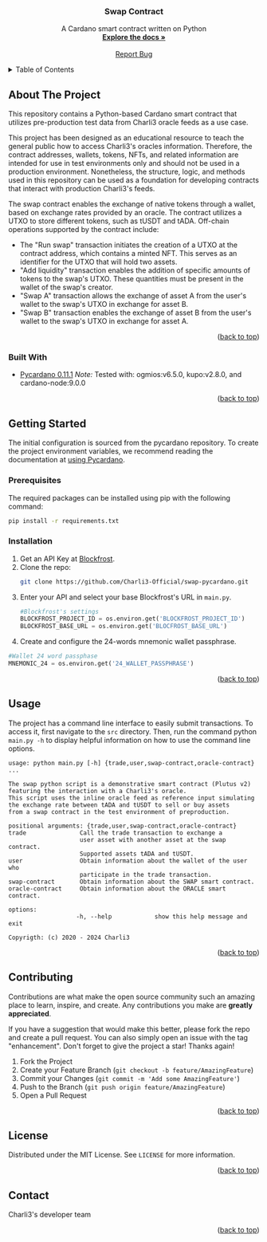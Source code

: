 
<!-- Improved compatibility of back to top link: See: https://github.com/othneildrew/Best-README-Template/pull/73 -->
<a name="readme-top"></a>
<!--
*** Thanks for checking out the Best-README-Template. If you have a suggestion
*** that would make this better, please fork the repo and create a pull request
*** or simply open an issue with the tag "enhancement".
*** Don't forget to give the project a star!
*** Thanks again! Now go create something AMAZING! :D
-->



<!-- PROJECT LOGO -->
<br />

  <h3 align="center">Swap Contract</h3>

  <p align="center">
    A Cardano smart contract written on Python
    <br />
    <a href="https://charli3-oracles.gitbook.io/charli3-documentation/charli3s-documentation/swap-contract"><strong>Explore the docs »</strong></a>
    <br />
    <br />
    <a href="https://github.com/Charli3-Official/swap-pycardano/issues">Report Bug</a>
  </p>
</div>



<!-- TABLE OF CONTENTS -->
<details>
  <summary>Table of Contents</summary>
  <ol>
    <li>
      <a href="#about-the-project">About The Project</a>
      <ul>
        <li><a href="#built-with">Built With</a></li>
      </ul>
    </li>
    <li>
      <a href="#getting-started">Getting Started</a>
      <ul>
        <li><a href="#prerequisites">Prerequisites</a></li>
        <li><a href="#installation">Installation</a></li>
      </ul>
    </li>
    <li><a href="#usage">Usage</a></li>
    <li><a href="#contributing">Contributing</a></li>
    <li><a href="#license">License</a></li>
    <li><a href="#contact">Contact</a></li>
  </ol>
</details>



<!-- ABOUT THE PROJECT -->
## About The Project
This repository contains a Python-based Cardano smart contract that utilizes pre-production test data from Charli3 oracle feeds as a use case.

This project has been designed as an educational resource to teach the general public how to access Charli3's oracles information. Therefore, the contract addresses, wallets, tokens, NFTs, and related information are intended for use in test environments only and should not be used in a production environment. Nonetheless, the structure, logic, and methods used in this repository can be used as a foundation for developing contracts that interact with production Charli3's feeds.

The swap contract enables the exchange of native tokens through a wallet, based on exchange rates provided by an oracle. The contract utilizes a UTXO to store different tokens, such as tUSDT and tADA. Off-chain operations supported by the contract include:

* The "Run swap" transaction initiates the creation of a UTXO at the contract address, which contains a minted NFT. This serves as an identifier for the UTXO that will hold two assets.
* "Add liquidity" transaction enables the addition of specific amounts of tokens to the swap's UTXO. These quantities must be present in the wallet of the swap's creator.
* "Swap A" transaction allows the exchange of asset A from the user's wallet to the swap's UTXO in exchange for asset B.
* "Swap B" transaction enables the exchange of asset B from the user's wallet to the swap's UTXO in exchange for asset A.

<p align="right">(<a href="#readme-top">back to top</a>)</p>



### Built With

* [Pycardano 0.11.1](https://pycardano.readthedocs.io/en/latest/index.html)
*Note:* Tested with: ogmios:v6.5.0, kupo:v2.8.0, and cardano-node:9.0.0
<p align="right">(<a href="#readme-top">back to top</a>)</p>



<!-- GETTING STARTED -->
## Getting Started

The initial configuration is sourced from the pycardano repository. To create the project environment variables, we recommend reading the documentation at [using Pycardano](https://pycardano.readthedocs.io/en/latest/tutorial.html#using-pycardano).

### Prerequisites


The required packages can be installed using pip with the following command:

  ```sh
  pip install -r requirements.txt

  ```

### Installation

1. Get an API Key at [Blockfrost](https://blockfrost.io/).
2. Clone the repo:
   ```sh
   git clone https://github.com/Charli3-Official/swap-pycardano.git
   ```
3. Enter your API and select your base Blockfrost's URL in `main.py`.
   ```py
   #Blockfrost's settings
   BLOCKFROST_PROJECT_ID = os.environ.get('BLOCKFROST_PROJECT_ID')
   BLOCKFROST_BASE_URL = os.environ.get('BLOCFROST_BASE_URL')
   ```
4. Create and configure the 24-words mnemonic wallet passphrase.

  ```py
  #Wallet 24 word passphase
  MNEMONIC_24 = os.environ.get('24_WALLET_PASSPHRASE')
   ```

  <p align="right">(<a href="#readme-top">back to top</a>)</p>
<!-- USAGE EXAMPLES -->



## Usage
The project has a command line interface to easily submit transactions. To access it, first navigate to the `src` directory. Then, run the command python `main.py -h` to display helpful information on how to use the command line options.

    usage: python main.py [-h] {trade,user,swap-contract,oracle-contract} ...

    The swap python script is a demonstrative smart contract (Plutus v2)
    featuring the interaction with a Charli3's oracle.
    This script uses the inline oracle feed as reference input simulating
    the exchange rate between tADA and tUSDT to sell or buy assets
    from a swap contract in the test environment of preproduction.

    positional arguments: {trade,user,swap-contract,oracle-contract}
    trade               Call the trade transaction to exchange a
                        user asset with another asset at the swap contract.
                        Supported assets tADA and tUSDT.
    user                Obtain information about the wallet of the user who
                        participate in the trade transaction.
    swap-contract       Obtain information about the SWAP smart contract.
    oracle-contract     Obtain information about the ORACLE smart contract.

    options:
                       -h, --help            show this help message and exit

    Copyrigth: (c) 2020 - 2024 Charli3

<p align="right">(<a href="#readme-top">back to top</a>)</p>


<!-- CONTRIBUTING -->
## Contributing

Contributions are what make the open source community such an amazing place to learn, inspire, and create. Any contributions you make are **greatly appreciated**.

If you have a suggestion that would make this better, please fork the repo and create a pull request. You can also simply open an issue with the tag "enhancement".
Don't forget to give the project a star! Thanks again!

1. Fork the Project
2. Create your Feature Branch (`git checkout -b feature/AmazingFeature`)
3. Commit your Changes (`git commit -m 'Add some AmazingFeature'`)
4. Push to the Branch (`git push origin feature/AmazingFeature`)
5. Open a Pull Request

<p align="right">(<a href="#readme-top">back to top</a>)</p>



<!-- LICENSE -->
## License

Distributed under the MIT License. See `LICENSE` for more information.

<p align="right">(<a href="#readme-top">back to top</a>)</p>



<!-- CONTACT -->
## Contact

Charli3's developer team


<p align="right">(<a href="#readme-top">back to top</a>)</p>
